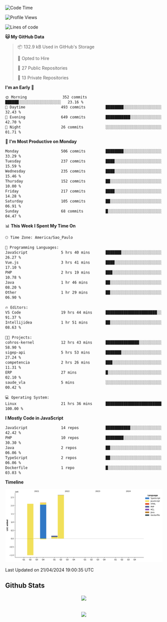  
<!--START_SECTION:waka-->
![Code Time](http://img.shields.io/badge/Code%20Time-1%2C700%20hrs%204%20mins-blue)

![Profile Views](http://img.shields.io/badge/Profile%20Views-22-blue)

![Lines of code](https://img.shields.io/badge/From%20Hello%20World%20I%27ve%20Written-7.1%20million%20lines%20of%20code-blue)

**🐱 My GitHub Data** 

> 📦 132.9 kB Used in GitHub's Storage 
 > 
> 💼 Opted to Hire
 > 
> 📜 27 Public Repositories 
 > 
> 🔑 13 Private Repositories 
 > 
**I'm an Early 🐤** 

```text
🌞 Morning                352 commits         ██████░░░░░░░░░░░░░░░░░░░   23.16 % 
🌆 Daytime                493 commits         ████████░░░░░░░░░░░░░░░░░   32.43 % 
🌃 Evening                649 commits         ███████████░░░░░░░░░░░░░░   42.70 % 
🌙 Night                  26 commits          ░░░░░░░░░░░░░░░░░░░░░░░░░   01.71 % 
```
📅 **I'm Most Productive on Monday** 

```text
Monday                   506 commits         ████████░░░░░░░░░░░░░░░░░   33.29 % 
Tuesday                  237 commits         ████░░░░░░░░░░░░░░░░░░░░░   15.59 % 
Wednesday                235 commits         ████░░░░░░░░░░░░░░░░░░░░░   15.46 % 
Thursday                 152 commits         ██░░░░░░░░░░░░░░░░░░░░░░░   10.00 % 
Friday                   217 commits         ████░░░░░░░░░░░░░░░░░░░░░   14.28 % 
Saturday                 105 commits         ██░░░░░░░░░░░░░░░░░░░░░░░   06.91 % 
Sunday                   68 commits          █░░░░░░░░░░░░░░░░░░░░░░░░   04.47 % 
```


📊 **This Week I Spent My Time On** 

```text
🕑︎ Time Zone: America/Sao_Paulo

💬 Programming Languages: 
JavaScript               5 hrs 40 mins       ███████░░░░░░░░░░░░░░░░░░   26.27 % 
Vue.js                   3 hrs 41 mins       ████░░░░░░░░░░░░░░░░░░░░░   17.10 % 
PHP                      2 hrs 19 mins       ███░░░░░░░░░░░░░░░░░░░░░░   10.78 % 
Java                     1 hr 46 mins        ██░░░░░░░░░░░░░░░░░░░░░░░   08.20 % 
Other                    1 hr 29 mins        ██░░░░░░░░░░░░░░░░░░░░░░░   06.90 % 

🔥 Editors: 
VS Code                  19 hrs 44 mins      ███████████████████████░░   91.37 % 
Intellijidea             1 hr 51 mins        ██░░░░░░░░░░░░░░░░░░░░░░░   08.63 % 

🐱‍💻 Projects: 
cohros-kernel            12 hrs 43 mins      ███████████████░░░░░░░░░░   58.90 % 
sigep-api                5 hrs 53 mins       ███████░░░░░░░░░░░░░░░░░░   27.24 % 
competencia              2 hrs 26 mins       ███░░░░░░░░░░░░░░░░░░░░░░   11.31 % 
ERP                      27 mins             █░░░░░░░░░░░░░░░░░░░░░░░░   02.10 % 
saude_vla                5 mins              ░░░░░░░░░░░░░░░░░░░░░░░░░   00.42 % 

💻 Operating System: 
Linux                    21 hrs 36 mins      █████████████████████████   100.00 % 
```

**I Mostly Code in JavaScript** 

```text
JavaScript               14 repos            ███████████░░░░░░░░░░░░░░   42.42 % 
PHP                      10 repos            ████████░░░░░░░░░░░░░░░░░   30.30 % 
Java                     2 repos             ██░░░░░░░░░░░░░░░░░░░░░░░   06.06 % 
TypeScript               2 repos             ██░░░░░░░░░░░░░░░░░░░░░░░   06.06 % 
Dockerfile               1 repo              █░░░░░░░░░░░░░░░░░░░░░░░░   03.03 % 
```



**Timeline**

![Lines of Code chart](https://raw.githubusercontent.com/MaueDev/MaueDev/main/assets/bar_graph.png)


 Last Updated on 21/04/2024 19:00:35 UTC
<!--END_SECTION:waka-->

## Github Stats  
<div align="center"><img src="https://github-readme-stats.vercel.app/api/top-langs/?username=MaueDev&hide_border=true&layout=compact" align="center" /></div>  

<br/>  

<br/>  

<div align="center">
<img src="https://komarev.com/ghpvc/?username=MaueDev&&style=flat-square" align="center" />
</div>  
  
